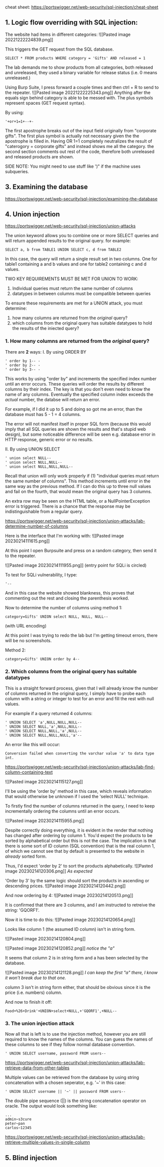 cheat sheet: https://portswigger.net/web-security/sql-injection/cheat-sheet
## 1. Logic flow overriding with SQL injection:

The website had items in different categories:
![[Pasted image 20221222224839.png]]

This triggers the GET request from the SQL database.

`SELECT * FROM products WHERE category = 'Gifts' AND released = 1`

The lab demands me to show products from all categories, both released and unreleased, they used a binary variable for release status (i.e. 0 means unreleased.)

Using Burp Suite, I press forward a couple times and then ctrl + R to send to the repeater. 
![[Pasted image 20221222225343.png]]
Anything after the equals sign behind category is able to be messed with. The plus symbols represent spaces (GET request syntax). 

By using: 
```
'+or+1=1+--+- 
``` 
The first apostrophe breaks out of the input field originally from "corporate gifts". The first plus symbol is actually not necessary given the the apostrophe is filled in. Having OR 1=1 completely neutralizes the result of "caterogory = corporate gifts" and instead shows me all the category. the second section comments out rest of the code, therefore both unreleased and released products are shown. 

SIDE NOTE: You might need to use stuff like ')" if the machine uses subqueries.



## 3. Examining the database
https://portswigger.net/web-security/sql-injection/examining-the-database
## 4. Union injection
https://portswigger.net/web-security/sql-injection/union-attacks

The union keyword allows you to combine one or more SELECT queries and will return appended results to the original query. for example:
```
SELECT a, b from TABLE1 UNION SELECT c, d from TABLE2
```
In this case, the query will return a single result set in two columns. One for table1 containing a and b values and one for table2 containing c and d values. 

TWO KEY REQUIREMENTS MUST BE MET FOR UNION TO WORK:
1. Individual queries must return the same number of columns
2. datatypes in between columns must be compatible between queries

To ensure these requirements are met for a UNION attack, you must determine:
1. how many columns are returned from the *original* query?
2. which columns from the original query has suitable datatypes to hold the results of the iniected query?

### 1. How many columns are returned from the *original* query?

There are **2** ways:
I. By using ORDER BY
```
' order by 1-- -
' order by 2-- -
' order by 3-- -
```
This works by using "order by" and increments the specified index number until an error occurs. These queries will order the results by different columns by their index. The key is that you don't even need to know the name of any columns. Eventually the specified column index exceeds the *actual* number, the databse will return an error.  

For example, if I did it up to 5 and doing so got me an error, than the database must has 5 - 1 = 4 columns. 

The error will not manifest itself in proper SQL form (because this would imply that all SQL queries are shown the results and that's stupid web design), but some noticeable difference will be seen e.g. database error in HTTP response, generic error or no results. 

II.  By using UNION SELECT
```
' union select NULL--
' union select NULL,NULL--
' union select NULL,NULL,NULL--
```
Recall that union will only work properly if (1) "individual queries must return the same number of columns". This method increments until error in the same way as the previous method. If I can do this up to three null values and fail on the fourth, that would mean the original query has 3 columns. 

An extra row may be seen on the HTML table, or a NullPointerException error is triggered. There is a chance that the response may be indistinguishable from a regular query. 

https://portswigger.net/web-security/sql-injection/union-attacks/lab-determine-number-of-columns

Here is the interface that I'm working with:
![[Pasted image 20230214111615.png]]

At this point I open Burpsuite and press on a random category, then send it to the repeater.

![[Pasted image 20230214111955.png]]
(entry point for SQLi is circled)

To test for SQLi vulnerability, I type:
```
'--
```
And in this case the website showed blankness, this proves that commenting out the rest and closing the parenthesis worked.

Now to determine the number of columns using method 1:
```
category=Gifts' UNION select NULL, NULL, NULL--
```
(with URL encoding) 

At this point I was trying to redo the lab but I'm getting timeout errors, there will be no screenshots.

Method 2:
```
category=Gifts' UNION order by 4--
```
### 2. Which columns from the original query has suitable datatypes


 This is a straight forward process, given that I will already know the number of columns returned in the original query, I simply have to probe each column with a string or integer to test for an error and fill the rest with null values.

For example if a query returned 4 columns:

```
' UNION SELECT 'a',NULL,NULL,NULL--
' UNION SELECT NULL,'a',NULL,NULL--
' UNION SELECT NULL,NULL,'a',NULL--
' UNION SELECT NULL,NULL,NULL,'a'--
```
An error like this will occur:
```
Conversion failed when converting the varchar value 'a' to data type int.
```
https://portswigger.net/web-security/sql-injection/union-attacks/lab-find-column-containing-text

![[Pasted image 20230214115127.png]]

I'll be using the 'order by' method in this case, which reveals information that would otherwise be unknown if I used the 'select NULL' technique. 

To firstly find the number of columns returned in the query, I need to keep incrementally ordering the columns until an error occurs. 

![[Pasted image 20230214115955.png]]

Despite correctly doing everything, it is evident in the render that nothing has changed after ordering by column 1. You'd expect the products to be sorted by alphabetical order but this is not the case. The implication is that there is some sort of ID column (SQL convention) that is the real column 1, of which we cannot see that by default is presented to the website in *already* sorted form.

Thus, I'd expect 'order by 2' to sort the products alphabetically.
![[Pasted image 20230214120306.png]]
*As expected* 

'Order by 3' by the same logic should sort the products in ascending or descending prices.
![[Pasted image 20230214120442.png]]

And now ordering by 4:
![[Pasted image 20230214120513.png]]

It is confirmed that there are 3 columns, and I am instructed to retreive the string: 'GQORF1'.

Now it is time to do this: 
![[Pasted image 20230214120654.png]]

Looks like column 1 (the assumed ID column) isn't in string form.

![[Pasted image 20230214120804.png]]

![[Pasted image 20230214120852.png]]
*notice the "a"*

It seems that column 2 is in string form and a has been selected by the database. 

![[Pasted image 20230214121128.png]]
*I can keep the first "a" there, I know it won't break due to that one.* 

column 3 isn't in string form either, that should be obvious since it is the price (i.e. numbers) column. 

And now to finish it off:
```
Food+%26+Drink'+UNION+select+NULL,+'GQORF1',+NULL-- 
```

### 3. The union injection attack
Now all that is left is to use the injection method, however you are still required to know the names of the columns. You can guess the names of these columns to see if they follow normal database convention. 
```
' UNION SELECT username, password FROM users--
```
https://portswigger.net/web-security/sql-injection/union-attacks/lab-retrieve-data-from-other-tables



Multiple values can be retrieved from the database by using string concatenation with a chosen seperator, e.g. '~' in this case:
```
' UNION SELECT username || '~' || password FROM users--
```
The double pipe sequence (||) is the string concatenation operator on oracle.
The output would look something like:
```
...
admin~s3cure
peter~pan
carlos~12345
```
https://portswigger.net/web-security/sql-injection/union-attacks/lab-retrieve-multiple-values-in-single-column

## 5. Blind injection
